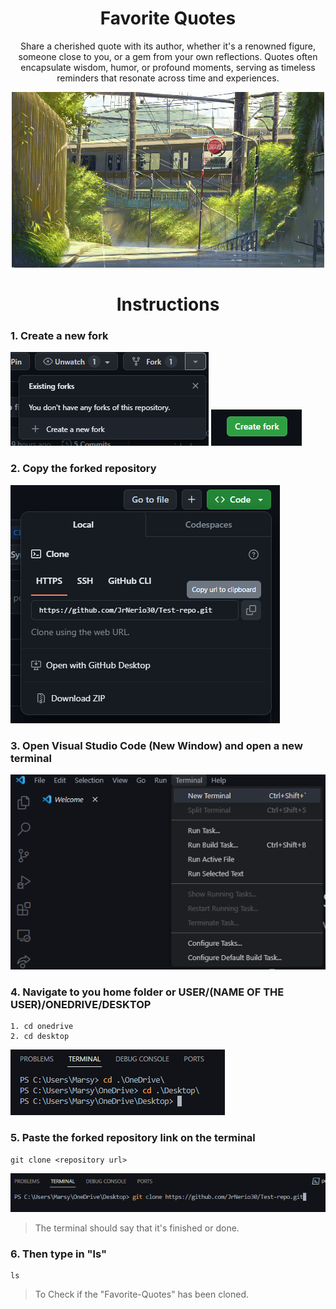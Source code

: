 <h1 align="center">Favorite Quotes</h1>
<p align="center">Share a cherished quote with its author, whether it's a renowned figure, someone close to you, or a gem from your own reflections. Quotes often encapsulate wisdom, humor, or profound moments, serving as timeless reminders that resonate across time and experiences.</p>

<p align="center">
  <img src="./Assets/2swA (1).gif">
</p>

<h1 align="center">Instructions</h1>

### 1. Create a new fork
<img src="./Assets/Createnewfork.png">
<img src="./Assets/CreateForkButton.png">

### 2. Copy the forked repository
<img src="./Assets/Clonerepo.png">

### 3. Open Visual Studio Code (New Window) and open a new terminal
<img src="./Assets/Newterminal.png">

### 4. Navigate to you home folder or USER/(NAME OF THE USER)/ONEDRIVE/DESKTOP
```
1. cd onedrive
2. cd desktop
```
<img src="./Assets/ODDT.png">

### 5. Paste the forked repository link on the terminal
```
git clone <repository url>
```
<img src="./Assets/gitclone.png">

> The terminal should say that it's finished or done.

### 6. Then type in "ls"
```
ls
```
> To Check if the "Favorite-Quotes" has been cloned.